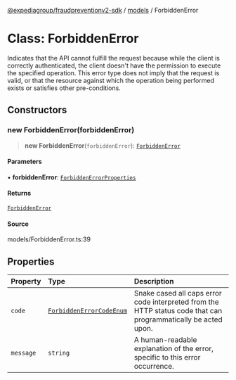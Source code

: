 [@expediagroup/fraudpreventionv2-sdk](../../index.md) / [models](../index.md) / ForbiddenError

# Class: ForbiddenError

Indicates that the API cannot fulfill the request because while the client is correctly authenticated, the client doesn\'t have the permission to execute the specified operation. This error type does not imply that the request is valid, or that the resource against which the operation being performed exists or satisfies other pre-conditions.

## Constructors

### new ForbiddenError(forbiddenError)

> **new ForbiddenError**(`forbiddenError`): [`ForbiddenError`](ForbiddenError.md)

#### Parameters

• **forbiddenError**: [`ForbiddenErrorProperties`](../interfaces/ForbiddenErrorProperties.md)

#### Returns

[`ForbiddenError`](ForbiddenError.md)

#### Source

models/ForbiddenError.ts:39

## Properties

| Property | Type | Description |
| :------ | :------ | :------ |
| `code` | [`ForbiddenErrorCodeEnum`](../type-aliases/ForbiddenErrorCodeEnum.md) | Snake cased all caps error code interpreted from the HTTP status code that can programmatically be acted upon. |
| `message` | `string` | A human-readable explanation of the error, specific to this error occurrence. |
